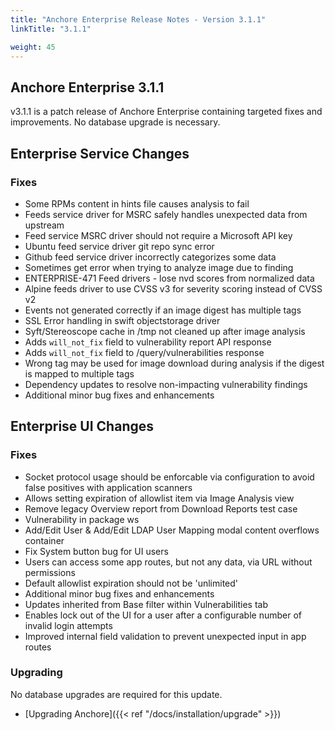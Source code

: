 ```yaml
---
title: "Anchore Enterprise Release Notes - Version 3.1.1"
linkTitle: "3.1.1"

weight: 45
---
```


## Anchore Enterprise 3.1.1

v3.1.1 is a patch release of Anchore Enterprise containing targeted fixes and improvements. No database upgrade is necessary.

## Enterprise Service Changes

### Fixes
- Some RPMs content in hints file causes analysis to fail
- Feeds service driver for MSRC safely handles unexpected data from upstream
- Feed service MSRC driver should not require a Microsoft API key
- Ubuntu feed service driver git repo sync error
- Github feed service driver incorrectly categorizes some data
- Sometimes get error when trying to analyze image due to finding 
- ENTERPRISE-471 Feed drivers - lose nvd scores from normalized data
- Alpine feeds driver to use CVSS v3 for severity scoring instead of CVSS v2
- Events not generated correctly if an image digest has multiple tags
- SSL Error handling in swift objectstorage driver
- Syft/Stereoscope cache in /tmp not cleaned up after image analysis
- Adds `will_not_fix` field to vulnerability report API response
- Adds `will_not_fix` field to /query/vulnerabilities response
- Wrong tag may be used for image download during analysis if the digest is mapped to multiple tags
- Dependency updates to resolve non-impacting vulnerability findings
- Additional minor bug fixes and enhancements

## Enterprise UI Changes

### Fixes
- Socket protocol usage should be enforcable via configuration to avoid false positives with application scanners
- Allows setting expiration of allowlist item via Image Analysis view
- Remove legacy Overview report from Download Reports test case
- Vulnerability in package ws
- Add/Edit User & Add/Edit LDAP User Mapping modal content overflows container
- Fix System button bug for UI users
- Users can access some app routes, but not any data, via URL without permissions
- Default allowlist expiration should not be 'unlimited'
- Additional minor bug fixes and enhancements
- Updates inherited from Base filter within Vulnerabilities tab
- Enables lock out of the UI for a user after a configurable number of invalid login attempts
- Improved internal field validation to prevent unexpected input in app routes

### Upgrading
No database upgrades are required for this update.

* [Upgrading Anchore]({{< ref "/docs/installation/upgrade" >}})

